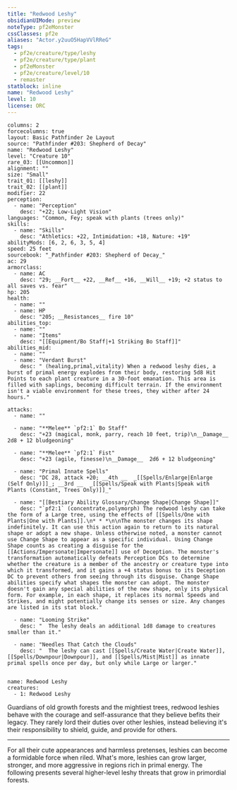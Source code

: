 ```yaml
---
title: "Redwood Leshy"
obsidianUIMode: preview
noteType: pf2eMonster
cssClasses: pf2e
aliases: "Actor.y2uuO5HapVVlRReG" 
tags:
  - pf2e/creature/type/leshy
  - pf2e/creature/type/plant
  - pf2eMonster
  - pf2e/creature/level/10
  - remaster
statblock: inline
name: "Redwood Leshy"
level: 10
license: ORC
---
```


```statblock
columns: 2
forcecolumns: true
layout: Basic Pathfinder 2e Layout
source: "Pathfinder #203: Shepherd of Decay"
name: "Redwood Leshy"
level: "Creature 10"
rare_03: [[Uncommon]]
alignment: ""
size: "Small"
trait_01: [[leshy]]
trait_02: [[plant]]
modifier: 22
perception:
  - name: "Perception"
    desc: "+22; Low-Light Vision"
languages: "Common, Fey; speak with plants (trees only)"
skills:
  - name: "Skills"
    desc: "Athletics: +22, Intimidation: +18, Nature: +19"
abilityMods: [6, 2, 6, 3, 5, 4]
speed: 25 feet
sourcebook: "_Pathfinder #203: Shepherd of Decay_"
ac: 29
armorclass:
  - name: AC
    desc: "29; __Fort__ +22, __Ref__ +16, __Will__ +19; +2 status to all saves vs. fear"
hp: 205
health:
  - name: ""
  - name: HP
    desc: "205; __Resistances__ fire 10"
abilities_top:
  - name: ""
  - name: "Items"
    desc: "[[Equipment/Bo Staff|+1 Striking Bo Staff]]"
abilities_mid:
  - name: ""
  - name: "Verdant Burst"
    desc: " (healing,primal,vitality) When a redwood leshy dies, a burst of primal energy explodes from their body, restoring 5d8 Hit Points to each plant creature in a 30-foot emanation. This area is filled with saplings, becoming difficult terrain. If the environment isn't a viable environment for these trees, they wither after 24 hours."

attacks:
  - name: ""

  - name: "**Melee** `pf2:1` Bo Staff"
    desc: "+23 (magical, monk, parry, reach 10 feet, trip)\n__Damage__  2d8 + 12 bludgeoning"

  - name: "**Melee** `pf2:1` Fist"
    desc: "+23 (agile, finesse)\n__Damage__  2d6 + 12 bludgeoning"

  - name: "Primal Innate Spells"
    desc: "DC 28, attack +20; __4th __  _[[Spells/Enlarge|Enlarge (Self Only)]]_; __3rd __  _[[Spells/Speak with Plants|Speak with Plants (Constant, Trees Only)]]_"

  - name: "[[Bestiary Ability Glossary/Change Shape|Change Shape]]"
    desc: "`pf2:1` (concentrate,polymorph) The redwood leshy can take the form of a Large tree, using the effects of [[Spells/One with Plants|One with Plants]].\n* * *\n\nThe monster changes its shape indefinitely. It can use this action again to return to its natural shape or adopt a new shape. Unless otherwise noted, a monster cannot use Change Shape to appear as a specific individual. Using Change Shape counts as creating a disguise for the [[Actions/Impersonate|Impersonate]] use of Deception. The monster's transformation automatically defeats Perception DCs to determine whether the creature is a member of the ancestry or creature type into which it transformed, and it gains a +4 status bonus to its Deception DC to prevent others from seeing through its disguise. Change Shape abilities specify what shapes the monster can adopt. The monster doesn't gain any special abilities of the new shape, only its physical form. For example, in each shape, it replaces its normal Speeds and Strikes, and might potentially change its senses or size. Any changes are listed in its stat block."

  - name: "Looming Strike"
    desc: "  The leshy deals an additional 1d8 damage to creatures smaller than it."

  - name: "Needles That Catch the Clouds"
    desc: "  The leshy can cast [[Spells/Create Water|Create Water]], [[Spells/Downpour|Downpour]], and [[Spells/Mist|Mist]] as innate primal spells once per day, but only while Large or larger."
 
```

```encounter-table
name: Redwood Leshy
creatures:
  - 1: Redwood Leshy
```



Guardians of old growth forests and the mightiest trees, redwood leshies behave with the courage and self-assurance that they believe befits their legacy. They rarely lord their duties over other leshies, instead believing it's their responsibility to shield, guide, and provide for others.

* * *

For all their cute appearances and harmless pretenses, leshies can become a formidable force when riled. What's more, leshies can grow larger, stronger, and more aggressive in regions rich in primal energy. The following presents several higher-level leshy threats that grow in primordial forests.
